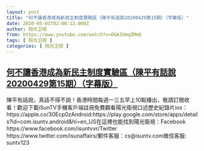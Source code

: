 ```yaml
---
layout: post
title: "何不讓香港成為新民主制度實驗區（陳平有話說20200429第15期）（字幕版）"
date: 2020-05-01T02:00:12.000Z
author: 阳光卫视
from: https://www.youtube.com/watch?v=OGAJUmqZMmQ
tags: [ 阳光卫视 ]
categories: [ 阳光卫视 ]
---
```

<!--1588298412000-->
[何不讓香港成為新民主制度實驗區（陳平有話說20200429第15期）（字幕版）](https://www.youtube.com/watch?v=OGAJUmqZMmQ)
------

<div>
陳平有話說，真話不得不說！香港時間每週一三五早上10點播出，敬請訂閱收看！歡迎下載iSunTV手機客戶端註冊免費觀看陽光衛視口述歷史紀錄片ios：https://apple.co/30Ecp0zAndroid:https://play.google.com/store/apps/details?id=com.isuntv.android&hl=en_US在這裡也能找到陽光衛視：Facebook  https://www.facebook.com/isuntvvr/Twitter  https://www.twitter.com/isunaffairs/郵件客服：cs@isuntv.com微信客服: suntv123
</div>
